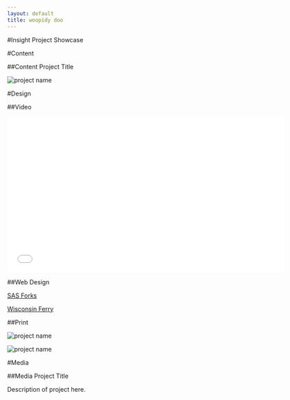 ```yaml
---
layout: default
title: woopidy doo
---
```


#Insight Project Showcase

#Content

##Content Project Title

![project name](http://placehold.it/350x150 "project title")

#Design

##Video
<div style="margin:0 auto; text-align:center; width:640px;">		  
<iframe src="//fast.wistia.net/embed/playlists/gdqirc4gdc?media_0_0%5BautoPlay%5D=false&media_0_0%5BcontrolsVisibleOnLoad%5D=false&theme=tab&version=v1&videoOptions%5BautoPlay%5D=true&videoOptions%5BvideoHeight%5D=360&videoOptions%5BvideoWidth%5D=640&videoOptions%5BvolumeControl%5D=true" allowtransparency="true" frameborder="0" scrolling="no" class="wistia_playlist" name="wistia_playlist" allowfullscreen mozallowfullscreen webkitallowfullscreen oallowfullscreen msallowfullscreen width="640" height="360"></iframe>
</div>

##Web Design

[SAS Forks](http://sasforks.com/)

[Wisconsin Ferry](http://wisferry.com/)

##Print

![project name](http://placehold.it/350x150 "project title")

![project name](http://placehold.it/350x150 "project title")

#Media

##Media Project Title

Description of project here.
